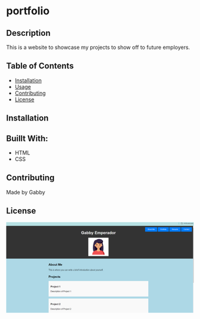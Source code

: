 # portfolio

## Description
This is a website to showcase my projects to show off to future employers.

## Table of Contents
- [Installation](#installation)
- [Usage](#usage)
- [Contributing](#contributing)
- [License](#license)

## Installation

## Buillt With:
- HTML
- CSS


## Contributing
Made by Gabby 

## License

![alt text](image-1.png)